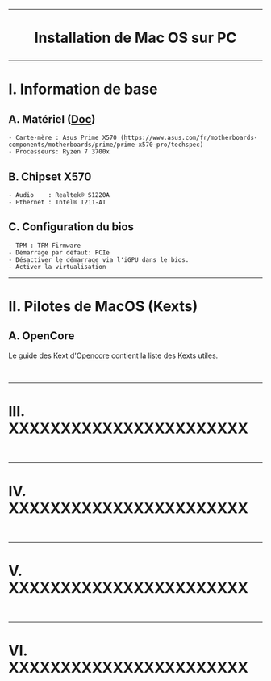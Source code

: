-----------------------------------------------------------------------------------------------------------------------------------------
# <p align='center'> Installation de Mac OS sur PC </p>

-----------------------------------------------------------------------------------------------------------------------------------------
# I. Information de base
## A. Matériel ([Doc]())
```
- Carte-mère : Asus Prime X570 (https://www.asus.com/fr/motherboards-components/motherboards/prime/prime-x570-pro/techspec)
- Processeurs: Ryzen 7 3700x
```

## B. Chipset X570
```
- Audio    : Realtek® S1220A
- Ethernet : Intel® I211-AT
```

## C. Configuration du bios
```
- TPM : TPM Firmware
- Démarrage par défaut: PCIe
- Désactiver le démarrage via l'iGPU dans le bios.
- Activer la virtualisation
```

-----------------------------------------------------------------------------------------------------------------------------------------
# II. Pilotes de MacOS (Kexts)
## A. OpenCore
Le guide des Kext d'[Opencore](https://dortania.github.io/OpenCore-Install-Guide/ktext.html#kexts) contient la liste des Kexts utiles.

<br />

-----------------------------------------------------------------------------------------------------------------------------------------
# III. XXXXXXXXXXXXXXXXXXXXXXX

<br />

-----------------------------------------------------------------------------------------------------------------------------------------
# IV. XXXXXXXXXXXXXXXXXXXXXXX

<br />

-----------------------------------------------------------------------------------------------------------------------------------------
# V. XXXXXXXXXXXXXXXXXXXXXXX

<br />

-----------------------------------------------------------------------------------------------------------------------------------------
# VI. XXXXXXXXXXXXXXXXXXXXXXX

<br />
